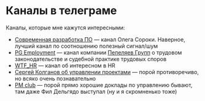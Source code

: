 # Каналы в телеграме

Каналы, которые мне кажутся интересными:

- [Современная разработка ПО](https://t.me/modernsd) — канал Олега Сороки. Наверное, лучший канал по соотношению полезный сигнал/шум
- [PG Employment](https://t.me/pgEmployment) — канал компании [Пепеляев Групп](https://www.pgplaw.ru) о трудовом законодательстве и судебной практике трудовых споров
- [WTF_HR](https://t.me/WTF_HR) — канал об интересном в HR
- [Сергей Колганов об управлении проектами](https://t.me/psilonsk) — порой противоречиво, но всяко очень познавательно
- [PM club](https://t.me/pmclub) — порой прямо хорошие доклады по управлению бывают, там даже Фил Дельгядо выступал (ну и я скромненько тоже)



